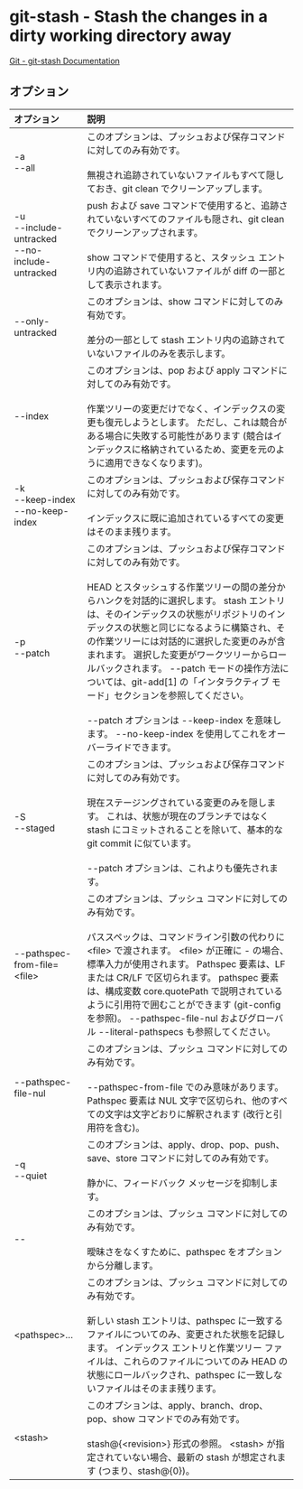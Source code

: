 # git-stash - Stash the changes in a dirty working directory away

[Git - git-stash Documentation](https://git-scm.com/docs/git-stash)

## オプション

|オプション|説明|
|:--|:--|
|-a<br>--all|このオプションは、プッシュおよび保存コマンドに対してのみ有効です。<br><br>無視され追跡されていないファイルもすべて隠しておき、git clean でクリーンアップします。|
|-u<br>--include-untracked<br>--no-include-untracked|push および save コマンドで使用すると、追跡されていないすべてのファイルも隠され、git clean でクリーンアップされます。<br><br>show コマンドで使用すると、スタッシュ エントリ内の追跡されていないファイルが diff の一部として表示されます。|
|--only-untracked|このオプションは、show コマンドに対してのみ有効です。<br><br>差分の一部として stash エントリ内の追跡されていないファイルのみを表示します。|
|--index|このオプションは、pop および apply コマンドに対してのみ有効です。<br><br>作業ツリーの変更だけでなく、インデックスの変更も復元しようとします。 ただし、これは競合がある場合に失敗する可能性があります (競合はインデックスに格納されているため、変更を元のように適用できなくなります)。|
|-k<br>--keep-index<br>--no-keep-index|このオプションは、プッシュおよび保存コマンドに対してのみ有効です。<br><br>インデックスに既に追加されているすべての変更はそのまま残ります。|
|-p<br>--patch|このオプションは、プッシュおよび保存コマンドに対してのみ有効です。<br><br>HEAD とスタッシュする作業ツリーの間の差分からハンクを対話的に選択します。 stash エントリは、そのインデックスの状態がリポジトリのインデックスの状態と同じになるように構築され、その作業ツリーには対話的に選択した変更のみが含まれます。 選択した変更がワークツリーからロールバックされます。 --patch モードの操作方法については、git-add[1] の「インタラクティブ モード」セクションを参照してください。<br><br>--patch オプションは --keep-index を意味します。 --no-keep-index を使用してこれをオーバーライドできます。|
|-S<br>--staged|このオプションは、プッシュおよび保存コマンドに対してのみ有効です。<br><br>現在ステージングされている変更のみを隠します。 これは、状態が現在のブランチではなく stash にコミットされることを除いて、基本的な git commit に似ています。<br><br>--patch オプションは、これよりも優先されます。|
|--pathspec-from-file=\<file>|このオプションは、プッシュ コマンドに対してのみ有効です。<br><br>パススペックは、コマンドライン引数の代わりに \<file> で渡されます。 \<file> が正確に - の場合、標準入力が使用されます。 Pathspec 要素は、LF または CR/LF で区切られます。 pathspec 要素は、構成変数 core.quotePath で説明されているように引用符で囲むことができます (git-config を参照)。 --pathspec-file-nul およびグローバル --literal-pathspecs も参照してください。|
|--pathspec-file-nul|このオプションは、プッシュ コマンドに対してのみ有効です。<br><br>--pathspec-from-file でのみ意味があります。 Pathspec 要素は NUL 文字で区切られ、他のすべての文字は文字どおりに解釈されます (改行と引用符を含む)。|
|-q<br>--quiet|このオプションは、apply、drop、pop、push、save、store コマンドに対してのみ有効です。<br><br>静かに、フィードバック メッセージを抑制します。|
|--|このオプションは、プッシュ コマンドに対してのみ有効です。<br><br>曖昧さをなくすために、pathspec をオプションから分離します。|
|\<pathspec>…​|このオプションは、プッシュ コマンドに対してのみ有効です。<br><br>新しい stash エントリは、pathspec に一致するファイルについてのみ、変更された状態を記録します。 インデックス エントリと作業ツリー ファイルは、これらのファイルについてのみ HEAD の状態にロールバックされ、pathspec に一致しないファイルはそのまま残ります。|
|\<stash>|このオプションは、apply、branch、drop、pop、show コマンドでのみ有効です。<br><br>stash@{\<revision>} 形式の参照。 \<stash> が指定されていない場合、最新の stash が想定されます (つまり、stash@{0})。|
